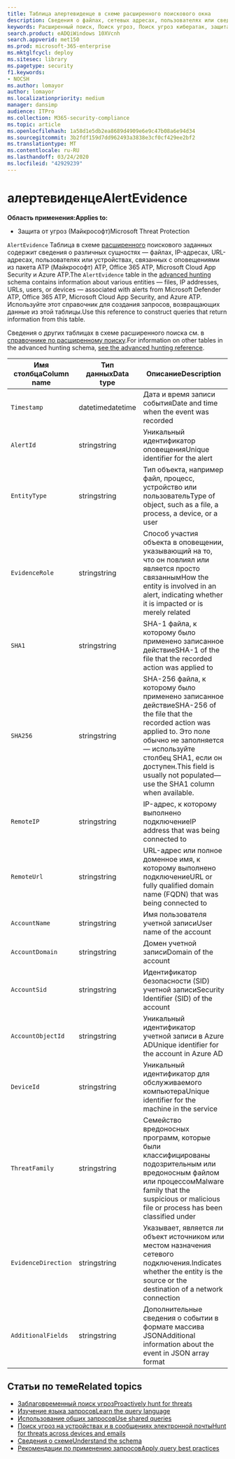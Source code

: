 ```yaml
---
title: Таблица алертевиденце в схеме расширенного поискового окна
description: Сведения о файлах, сетевых адресах, пользователях или сведениях об устройствах, связанных с созданными оповещениями в таблице Алертевиденце расширенной схемы подсистемы Поиск
keywords: Расширенный поиск, Поиск угроз, Поиск угроз кибератак, защита от угроз Майкрософт, Microsoft 365, MTP, m365, поиск, запрос, телеметрии, Справка по схеме, Кусто, таблица, столбец, тип данных, описание, Алертинфо, оповещения, сущности, свидетельство, файл, IP-адрес, устройство, компьютер, пользователь, учетная запись
search.product: eADQiWindows 10XVcnh
search.appverid: met150
ms.prod: microsoft-365-enterprise
ms.mktglfcycl: deploy
ms.sitesec: library
ms.pagetype: security
f1.keywords:
- NOCSH
ms.author: lomayor
author: lomayor
ms.localizationpriority: medium
manager: dansimp
audience: ITPro
ms.collection: M365-security-compliance
ms.topic: article
ms.openlocfilehash: 1a58d1e5db2ea8689d4909e6e9c47b08a6e94d34
ms.sourcegitcommit: 3b2fdf159d7dd962493a3838e3cf0cf429ee2bf2
ms.translationtype: MT
ms.contentlocale: ru-RU
ms.lasthandoff: 03/24/2020
ms.locfileid: "42929239"
---
```

# <a name="alertevidence"></a><span data-ttu-id="35ddc-104">алертевиденце</span><span class="sxs-lookup"><span data-stu-id="35ddc-104">AlertEvidence</span></span>

<span data-ttu-id="35ddc-105">**Область применения:**</span><span class="sxs-lookup"><span data-stu-id="35ddc-105">**Applies to:**</span></span>
- <span data-ttu-id="35ddc-106">Защита от угроз (Майкрософт)</span><span class="sxs-lookup"><span data-stu-id="35ddc-106">Microsoft Threat Protection</span></span>

<span data-ttu-id="35ddc-107">`AlertEvidence` Таблица в схеме [расширенного](advanced-hunting-overview.md) поискового заданных содержит сведения о различных сущностях — файлах, IP-адресах, URL-адресах, пользователях или устройствах, связанных с оповещениями из пакета ATP (Майкрософт) ATP, Office 365 ATP, Microsoft Cloud App Security и Azure ATP.</span><span class="sxs-lookup"><span data-stu-id="35ddc-107">The `AlertEvidence` table in the [advanced hunting](advanced-hunting-overview.md) schema contains information about various entities — files, IP addresses, URLs, users, or devices — associated with alerts from Microsoft Defender ATP, Office 365 ATP, Microsoft Cloud App Security, and Azure ATP.</span></span> <span data-ttu-id="35ddc-108">Используйте этот справочник для создания запросов, возвращающих данные из этой таблицы.</span><span class="sxs-lookup"><span data-stu-id="35ddc-108">Use this reference to construct queries that return information from this table.</span></span>

<span data-ttu-id="35ddc-109">Сведения о других таблицах в схеме расширенного поиска см. в [справочнике по расширенному поиску](advanced-hunting-schema-tables.md).</span><span class="sxs-lookup"><span data-stu-id="35ddc-109">For information on other tables in the advanced hunting schema, [see the advanced hunting reference](advanced-hunting-schema-tables.md).</span></span>

| <span data-ttu-id="35ddc-110">Имя столбца</span><span class="sxs-lookup"><span data-stu-id="35ddc-110">Column name</span></span> | <span data-ttu-id="35ddc-111">Тип данных</span><span class="sxs-lookup"><span data-stu-id="35ddc-111">Data type</span></span> | <span data-ttu-id="35ddc-112">Описание</span><span class="sxs-lookup"><span data-stu-id="35ddc-112">Description</span></span> |
|-------------|-----------|-------------|
| `Timestamp` | <span data-ttu-id="35ddc-113">datetime</span><span class="sxs-lookup"><span data-stu-id="35ddc-113">datetime</span></span> | <span data-ttu-id="35ddc-114">Дата и время записи события</span><span class="sxs-lookup"><span data-stu-id="35ddc-114">Date and time when the event was recorded</span></span> |
| `AlertId` | <span data-ttu-id="35ddc-115">string</span><span class="sxs-lookup"><span data-stu-id="35ddc-115">string</span></span> | <span data-ttu-id="35ddc-116">Уникальный идентификатор оповещения</span><span class="sxs-lookup"><span data-stu-id="35ddc-116">Unique identifier for the alert</span></span> |
| `EntityType` | <span data-ttu-id="35ddc-117">string</span><span class="sxs-lookup"><span data-stu-id="35ddc-117">string</span></span> | <span data-ttu-id="35ddc-118">Тип объекта, например файл, процесс, устройство или пользователь</span><span class="sxs-lookup"><span data-stu-id="35ddc-118">Type of object, such as a file, a process, a device, or a user</span></span> |
| `EvidenceRole` | <span data-ttu-id="35ddc-119">string</span><span class="sxs-lookup"><span data-stu-id="35ddc-119">string</span></span> | <span data-ttu-id="35ddc-120">Способ участия объекта в оповещении, указывающий на то, что он повлиял или является просто связанным</span><span class="sxs-lookup"><span data-stu-id="35ddc-120">How the entity is involved in an alert, indicating whether it is impacted or is merely related</span></span> |
| `SHA1` | <span data-ttu-id="35ddc-121">string</span><span class="sxs-lookup"><span data-stu-id="35ddc-121">string</span></span> | <span data-ttu-id="35ddc-122">SHA-1 файла, к которому было применено записанное действие</span><span class="sxs-lookup"><span data-stu-id="35ddc-122">SHA-1 of the file that the recorded action was applied to</span></span> |
| `SHA256` | <span data-ttu-id="35ddc-123">string</span><span class="sxs-lookup"><span data-stu-id="35ddc-123">string</span></span> | <span data-ttu-id="35ddc-124">SHA-256 файла, к которому было применено записанное действие</span><span class="sxs-lookup"><span data-stu-id="35ddc-124">SHA-256 of the file that the recorded action was applied to.</span></span> <span data-ttu-id="35ddc-125">Это поле обычно не заполняется — используйте столбец SHA1, если он доступен.</span><span class="sxs-lookup"><span data-stu-id="35ddc-125">This field is usually not populated—use the SHA1 column when available.</span></span> |
| `RemoteIP` | <span data-ttu-id="35ddc-126">string</span><span class="sxs-lookup"><span data-stu-id="35ddc-126">string</span></span> | <span data-ttu-id="35ddc-127">IP-адрес, к которому выполнено подключение</span><span class="sxs-lookup"><span data-stu-id="35ddc-127">IP address that was being connected to</span></span> |
| `RemoteUrl` | <span data-ttu-id="35ddc-128">string</span><span class="sxs-lookup"><span data-stu-id="35ddc-128">string</span></span> | <span data-ttu-id="35ddc-129">URL-адрес или полное доменное имя, к которому выполнено подключение</span><span class="sxs-lookup"><span data-stu-id="35ddc-129">URL or fully qualified domain name (FQDN) that was being connected to</span></span> |
| `AccountName` | <span data-ttu-id="35ddc-130">string</span><span class="sxs-lookup"><span data-stu-id="35ddc-130">string</span></span> | <span data-ttu-id="35ddc-131">Имя пользователя учетной записи</span><span class="sxs-lookup"><span data-stu-id="35ddc-131">User name of the account</span></span> |
| `AccountDomain` | <span data-ttu-id="35ddc-132">string</span><span class="sxs-lookup"><span data-stu-id="35ddc-132">string</span></span> | <span data-ttu-id="35ddc-133">Домен учетной записи</span><span class="sxs-lookup"><span data-stu-id="35ddc-133">Domain of the account</span></span> |
| `AccountSid` | <span data-ttu-id="35ddc-134">string</span><span class="sxs-lookup"><span data-stu-id="35ddc-134">string</span></span> | <span data-ttu-id="35ddc-135">Идентификатор безопасности (SID) учетной записи</span><span class="sxs-lookup"><span data-stu-id="35ddc-135">Security Identifier (SID) of the account</span></span> |
| `AccountObjectId` | <span data-ttu-id="35ddc-136">string</span><span class="sxs-lookup"><span data-stu-id="35ddc-136">string</span></span> | <span data-ttu-id="35ddc-137">Уникальный идентификатор учетной записи в Azure AD</span><span class="sxs-lookup"><span data-stu-id="35ddc-137">Unique identifier for the account in Azure AD</span></span> |
| `DeviceId` | <span data-ttu-id="35ddc-138">string</span><span class="sxs-lookup"><span data-stu-id="35ddc-138">string</span></span> | <span data-ttu-id="35ddc-139">Уникальный идентификатор для обслуживаемого компьютера</span><span class="sxs-lookup"><span data-stu-id="35ddc-139">Unique identifier for the machine in the service</span></span> |
| `ThreatFamily` | <span data-ttu-id="35ddc-140">string</span><span class="sxs-lookup"><span data-stu-id="35ddc-140">string</span></span> | <span data-ttu-id="35ddc-141">Семейство вредоносных программ, которые были классифицированы подозрительным или вредоносным файлом или процессом</span><span class="sxs-lookup"><span data-stu-id="35ddc-141">Malware family that the suspicious or malicious file or process has been classified under</span></span> |
| `EvidenceDirection` | <span data-ttu-id="35ddc-142">string</span><span class="sxs-lookup"><span data-stu-id="35ddc-142">string</span></span> | <span data-ttu-id="35ddc-143">Указывает, является ли объект источником или местом назначения сетевого подключения.</span><span class="sxs-lookup"><span data-stu-id="35ddc-143">Indicates whether the entity is the source or the destination of a network connection</span></span> |
| `AdditionalFields` | <span data-ttu-id="35ddc-144">string</span><span class="sxs-lookup"><span data-stu-id="35ddc-144">string</span></span> | <span data-ttu-id="35ddc-145">Дополнительные сведения о событии в формате массива JSON</span><span class="sxs-lookup"><span data-stu-id="35ddc-145">Additional information about the event in JSON array format</span></span> |

## <a name="related-topics"></a><span data-ttu-id="35ddc-146">Статьи по теме</span><span class="sxs-lookup"><span data-stu-id="35ddc-146">Related topics</span></span>
- [<span data-ttu-id="35ddc-147">Заблаговременный поиск угроз</span><span class="sxs-lookup"><span data-stu-id="35ddc-147">Proactively hunt for threats</span></span>](advanced-hunting-overview.md)
- [<span data-ttu-id="35ddc-148">Изучение языка запросов</span><span class="sxs-lookup"><span data-stu-id="35ddc-148">Learn the query language</span></span>](advanced-hunting-query-language.md)
- [<span data-ttu-id="35ddc-149">Использование общих запросов</span><span class="sxs-lookup"><span data-stu-id="35ddc-149">Use shared queries</span></span>](advanced-hunting-shared-queries.md)
- [<span data-ttu-id="35ddc-150">Поиск угроз на устройствах и в сообщениях электронной почты</span><span class="sxs-lookup"><span data-stu-id="35ddc-150">Hunt for threats across devices and emails</span></span>](advanced-hunting-query-emails-devices.md)
- [<span data-ttu-id="35ddc-151">Сведения о схеме</span><span class="sxs-lookup"><span data-stu-id="35ddc-151">Understand the schema</span></span>](advanced-hunting-schema-tables.md)
- [<span data-ttu-id="35ddc-152">Рекомендации по применению запросов</span><span class="sxs-lookup"><span data-stu-id="35ddc-152">Apply query best practices</span></span>](advanced-hunting-best-practices.md)
